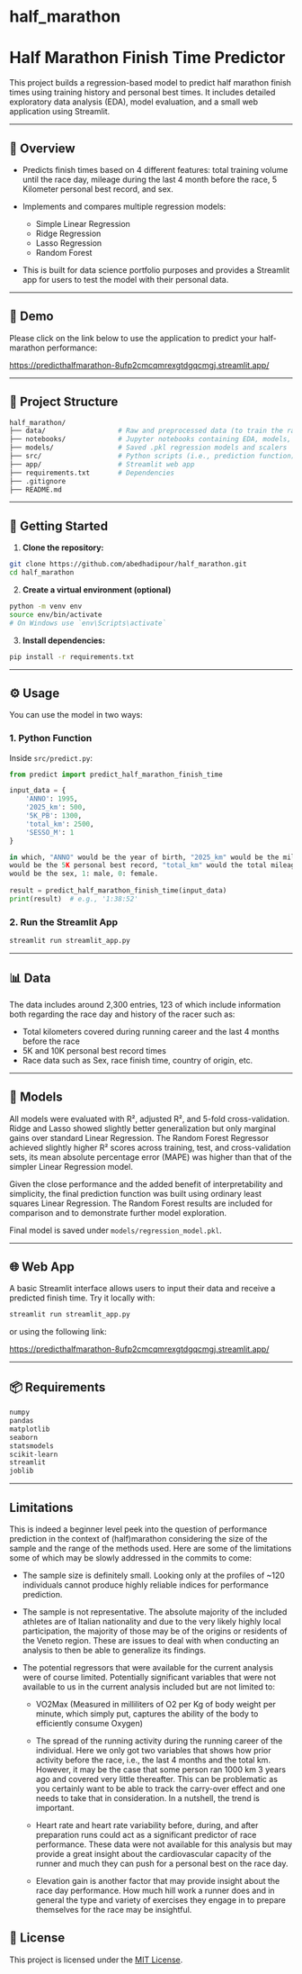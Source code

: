 # half_marathon


# Half Marathon Finish Time Predictor

This project builds a regression-based model to predict half marathon finish times using training history and personal best times. It includes detailed exploratory data analysis (EDA), model evaluation, and a small web application using Streamlit.

---

## 📌 Overview

- Predicts finish times based on 4 different features: total training volume until the race day, mileage during the last 4 month before the race, 5 Kilometer personal best record, and sex.

- Implements and compares multiple regression models:
  - Simple Linear Regression
  - Ridge Regression
  - Lasso Regression
  - Random Forest
  
- This is built for data science portfolio purposes and provides a Streamlit app for users to test the model with their personal data.

---

## 🚀 Demo


Please click on the link below to use the application to predict your half-marathon performance:

https://predicthalfmarathon-8ufp2cmcqmrexgtdgqcmgj.streamlit.app/


---

## 📁 Project Structure

```bash
half_marathon/
├── data/                  # Raw and preprocessed data (to train the random forest model)
├── notebooks/             # Jupyter notebooks containing EDA, models, plots, comparisons, etc.,
├── models/                # Saved .pkl regression models and scalers
├── src/                   # Python scripts (i.e., prediction function)
├── app/                   # Streamlit web app
├── requirements.txt       # Dependencies
├── .gitignore
├── README.md
```

---

## 🧪 Getting Started

1. **Clone the repository:**

```bash
git clone https://github.com/abedhadipour/half_marathon.git
cd half_marathon
```

2. **Create a virtual environment (optional)**

```bash
python -m venv env
source env/bin/activate
# On Windows use `env\Scripts\activate`
```

3. **Install dependencies:**

```bash
pip install -r requirements.txt
```

---

## ⚙️ Usage

You can use the model in two ways:

### 1. Python Function

Inside `src/predict.py`:

```python
from predict import predict_half_marathon_finish_time

input_data = {
    'ANNO': 1995,
    '2025_km': 500,
    '5K_PB': 1300,
    'total_km': 2500,
    'SESSO_M': 1
}

in which, "ANNO" would be the year of birth, "2025_km" would be the mileage in the last 4 months before the race, "5K_PB"
would be the 5K personal best record, "total_km" would the total mileage covered in the whole running career, and "SESSO_M"
would be the sex, 1: male, 0: female.
 
result = predict_half_marathon_finish_time(input_data)
print(result)  # e.g., '1:38:52'
```

### 2. Run the Streamlit App

```bash
streamlit run streamlit_app.py
```

---

## 📊 Data

The data includes around 2,300 entries, 123 of which include information both regarding the race day and history of the racer such as:

- Total kilometers covered during running career and the last 4 months before the race
- 5K and 10K personal best record times
- Race data such as Sex, race finish time, country of origin, etc.

---

## 🤖 Models

All models were evaluated with R², adjusted R², and 5-fold cross-validation. Ridge and Lasso showed slightly better generalization but only marginal gains over standard Linear Regression. The Random Forest Regressor achieved slightly higher R² scores across training, test, and cross-validation sets, its mean absolute percentage error (MAPE) was higher than that of the simpler Linear Regression model.

Given the close performance and the added benefit of interpretability and simplicity, the final prediction function was built using ordinary least squares Linear Regression. The Random Forest results are included for comparison and to demonstrate further model exploration. 

Final model is saved under `models/regression_model.pkl`.

---

## 🌐 Web App

A basic Streamlit interface allows users to input their data and receive a predicted finish time. Try it locally with:

```bash
streamlit run streamlit_app.py
```

or using the following link:

https://predicthalfmarathon-8ufp2cmcqmrexgtdgqcmgj.streamlit.app/

---

## 📦 Requirements

```txt
numpy
pandas
matplotlib
seaborn
statsmodels
scikit-learn
streamlit
joblib
```

---

## Limitations



This is indeed a beginner level peek into the question of performance prediction in the context of (half)marathon considering the size of the sample and the range of the methods used. Here are some of the limitations some of which may be slowly addressed in the commits to come:

 - The sample size is definitely small. Looking only at the profiles of ~120 individuals cannot produce highly reliable indices for performance prediction.

 - The sample is not representative. The absolute majority of the included athletes are of Italian nationality and due to the very likely highly local participation, the majority of those may be of the origins or residents of the Veneto region. These are issues to deal with when conducting an analysis to then be able to generalize its findings.

 - The potential regressors that were available for the current analysis were of course limited. Potentially significant variables that were not available to us in the current analysis included but are not limited to:

	- VO2Max (Measured in milliliters of O2 per Kg of body weight per minute, which simply put, captures the ability of the body to efficiently consume Oxygen)
 
	- The spread of the running activity during the running career of the individual. Here we only got two variables that shows how prior activity before the race, i.e., the last 4 months and the total km. However, it may be the case that some person ran 1000 km 3 years ago and covered very little thereafter. This can be problematic as you certainly want to be able to track the carry-over effect and one needs to take that in consideration. In a nutshell, the trend is important.
	
	- Heart rate and heart rate variability before, during, and after preparation runs could act as a significant predictor of race performance. These data were not available for this analysis but may provide a great insight about the cardiovascular capacity of the runner and much they can push for a personal best on the race day.  

 	- Elevation gain is another factor that may provide insight about the race day performance. How much hill work a runner does and in general the type and variety of exercises they engage in to prepare themselves for the race may be insightful.
 




## 📝 License

This project is licensed under the [MIT License](LICENSE).
